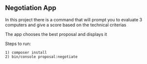 ## Negotiation App

In this project there is a command that will prompt you to evaluate 
3 computers and give a score based on the technical criterias

The app chooses the best proposal and displays it 

Steps to run:

    1) composer install
    2) bin/console proposal:negotiate
 

